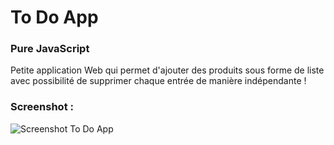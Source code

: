 # To Do App
### Pure JavaScript
Petite application Web qui permet d'ajouter des produits sous forme de liste avec possibilité de supprimer chaque entrée de manière indépendante !

### Screenshot :
![Screenshot To Do App](https://user-images.githubusercontent.com/42122563/57290750-5c879f80-70be-11e9-9253-48ac0889bff4.jpg)
